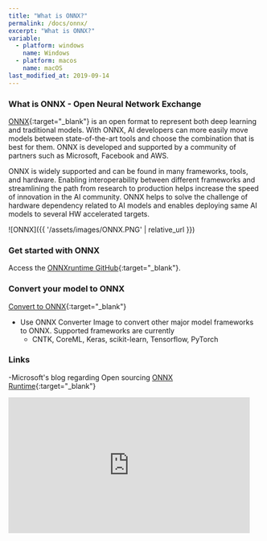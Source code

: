 ```yaml
---
title: "What is ONNX?"
permalink: /docs/onnx/
excerpt: "What is ONNX?"
variable:
  - platform: windows
    name: Windows
  - platform: macos
    name: macOS
last_modified_at: 2019-09-14
---
```


### What is ONNX - Open Neural Network Exchange 

[ONNX](https://onnx.ai/){:target="_blank"} is an open format to represent both deep learning and traditional models. With ONNX, AI developers can more easily move models between state-of-the-art tools and choose the combination that is best for them. ONNX is developed and supported by a community of partners such as Microsoft, Facebook and AWS.

ONNX is widely supported and can be found in many frameworks, tools, and hardware. Enabling interoperability between different frameworks and streamlining the path from research to production helps increase the speed of innovation in the AI community. ONNX helps to solve the challenge of hardware dependency related to AI models and enables deploying same AI models to several HW accelerated targets.

![ONNX]({{ '/assets/images/ONNX.PNG' | relative_url }})

### Get started with ONNX

Access the [ONNXruntime GitHub](https://github.com/microsoft/onnxruntime){:target="_blank"}.

### Convert your model to ONNX

[Convert to ONNX](https://github.com/microsoft/OLive/tree/master/docker-images/onnx-converter){:target="_blank"}
- Use ONNX Converter Image to convert other major model frameworks to ONNX. Supported frameworks are currently
  - CNTK, CoreML, Keras, scikit-learn, Tensorflow, PyTorch

### Links

-Microsoft's blog regarding Open sourcing [ONNX Runtime](https://azure.microsoft.com/en-us/blog/onnx-runtime-is-now-open-source/){:target="_blank"}

<iframe src="https://channel9.msdn.com/Shows/Internet-of-Things-Show/Train-with-Azure-ML-and-deploy-everywhere-with-ONNX-Runtime/player" width="480" height="270" allowFullScreen frameBorder="0" title="Train with Azure ML and deploy everywhere with ONNX Runtime - Microsoft Channel 9 Video"></iframe>